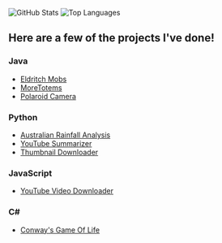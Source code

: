 
<!--
**HyperPigeon/HyperPigeon** is a ✨ _special_ ✨ repository because its `README.md` (this file) appears on your GitHub profile.

Here are some ideas to get you started:

- 🔭 I’m currently working on ...
- 🌱 I’m currently learning ...
- 👯 I’m looking to collaborate on ...
- 🤔 I’m looking for help with ...
- 💬 Ask me about ...
- 📫 How to reach me: ...
- 😄 Pronouns: ...
- ⚡ Fun fact: ...
-->

![GitHub Stats](https://github-readme-stats.vercel.app/api?username=HyperPigeon&theme=radical&show_icons=true)
![Top Languages](https://github-readme-stats.vercel.app/api/top-langs/?username=HyperPigeon&theme=radical&show_icons=true)

## Here are a few of the projects I've done!

### Java
- [Eldritch Mobs](https://github.com/HyperPigeon/Eldritch-Mobs)
- [MoreTotems](https://github.com/HyperPigeon/MoreTotems)
- [Polaroid Camera](https://github.com/HyperPigeon/PolaroidCamera) 

### Python
- [Australian Rainfall Analysis](https://github.com/HyperPigeon/AustralianRainfallAnalysis)
- [YouTube Summarizer](https://github.com/HyperPigeon/YouTubeVideoSummarizer)
- [Thumbnail Downloader](https://github.com/HyperPigeon/ThumbnailDownloader)

### JavaScript
- [YouTube Video Downloader](https://github.com/HyperPigeon/YoutubeVideoDownloader)

### C#
- [Conway's Game Of Life](https://github.com/HyperPigeon/GameOfLife)
